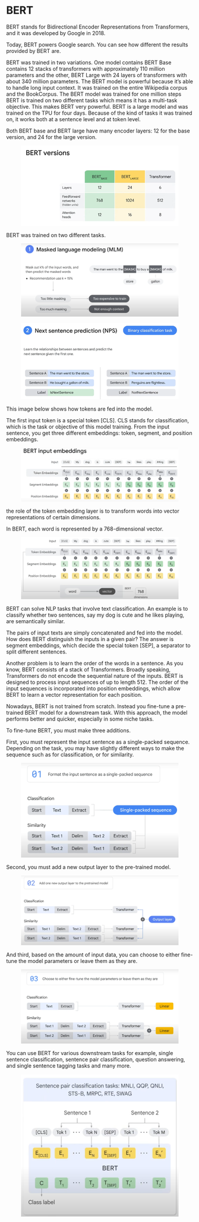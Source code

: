 # BERT

BERT stands for Bidirectional Encoder Representations from Transformers, and it was developed by Google in 2018.

Today, BERT powers Google search. You can see how different the results provided by BERT are.

BERT was trained in two variations. One model contains BERT Base contains 12 stacks of transformers with approximately 110 million parameters and the other, BERT Large with 24 layers of transformers with about 340 million parameters. The BERT model is powerful because it’s able to handle long input context. It was trained on the entire Wikipedia corpus and the BookCorpus. The BERT model was trained for one million steps BERT is trained on two different tasks which means it has a multi-task objective. This makes BERT very powerful. BERT is a large model and was trained on the TPU for four days. Because of the kind of tasks it was trained on, it works both at a sentence level and at token level.

Both BERT base and BERT large have many encoder layers: 12 for the base version, and 24 for the large version.

<figure><img src="../../.gitbook/assets/image.png" alt=""><figcaption></figcaption></figure>

BERT was trained on two different tasks.

<figure><img src="../../.gitbook/assets/image (2).png" alt=""><figcaption></figcaption></figure>

<figure><img src="../../.gitbook/assets/image (3).png" alt=""><figcaption></figcaption></figure>

This image below shows how tokens are fed into the model.

The first input token is a special token \[CLS]. CLS stands for classification, which is the task or objective of this model training. From the input sentence, you get three different embeddings: token, segment, and position embeddings.

<figure><img src="../../.gitbook/assets/image (4).png" alt=""><figcaption></figcaption></figure>

the role of the token embedding layer is to transform words into vector representations of certain dimensions.

In BERT, each word is represented by a 768-dimensional vector.

<figure><img src="../../.gitbook/assets/image (5).png" alt=""><figcaption></figcaption></figure>

BERT can solve NLP tasks that involve text classification. An example is to classify whether two sentences, say my dog is cute and he likes playing, are semantically similar.

The pairs of input texts are simply concatenated and fed into the model. How does BERT distinguish the inputs in a given pair? The answer is segment embeddings, which decide the special token \[SEP], a separator to split different sentences.

Another problem is to learn the order of the words in a sentence. As you know, BERT consists of a stack of Transformers. Broadly speaking, Transformers do not encode the sequential nature of the inputs. BERT is designed to process input sequences of up to length 512. The order of the input sequences is incorporated into position embeddings, which allow BERT to learn a vector representation for each position.

Nowadays, BERT is not trained from scratch. Instead you fine-tune a pre-trained BERT model for a downstream task. With this approach, the model performs better and quicker, especially in some niche tasks.&#x20;

To fine-tune BERT, you must make three additions.&#x20;

First, you must represent the input sentence as a single-packed sequence. Depending on the task, you may have slightly different ways to make the sequence such as for classification, or for similarity.

<figure><img src="../../.gitbook/assets/image (6).png" alt=""><figcaption></figcaption></figure>

Second, you must add a new output layer to the pre-trained model.

<figure><img src="../../.gitbook/assets/image (7).png" alt=""><figcaption></figcaption></figure>

And third, based on the amount of input data, you can choose to either fine-tune the model parameters or leave them as they are.

<figure><img src="../../.gitbook/assets/image (8).png" alt=""><figcaption></figcaption></figure>

You can use BERT for various downstream tasks for example, single sentence classification, sentence pair classification, question answering, and single sentence tagging tasks and many more.

<figure><img src="../../.gitbook/assets/image (9).png" alt=""><figcaption></figcaption></figure>
